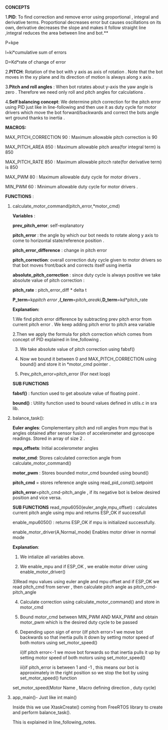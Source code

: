 **CONCEPTS**

1.**PID**:  To find correction and remove error using proportional , 
integral and derivative terms. 
Proportional decreases error but causes oscillations on its own, derivative decreases the slope 
and makes it follow straight line ,integral reduces the area between line and bot.** 

P=kpe 

I=ki*cumulative sum of errors 

D=Kd*rate of change of error

2.**PITCH**: Rotation of the bot with y axis as axis of rotation .
Note that the bot moves in the xy plane and its direction of motion 
is always along x axis . 

3.**Pitch and roll angles** : When bot rotates about y-axis 
the yaw angle is zero . Therefore we need only roll and pitch angles 
for calculations .

4.**Self  balancing concept**: We determine pitch correction for the pitch
error using PID just like in line-following and then use it as duty cycle
for motor drivers which move the bot forward/backwards and 
correct the bots angle wrt ground thanks to inertia . 


**MACROS:**

MAX_PITCH_CORRECTION 90 : Maximum allowable pitch correction is 90

MAX_PITCH_AREA 850 : Maximum allowable pitch area(for integral term) is 850

MAX_PITCH_RATE 850 : Maximum allowable pitcch rate(for derivative term) is 850

MAX_PWM 80 : Maximum allowable duty cycle for motor drivers .

MIN_PWM 60 : Minimum allowable duty cycle for motor drivers .

**FUNCTIONS** : 

1. calculate_motor_command(pitch_error,*motor_cmd)

      **Variables** : 

      **prev_pitch_error**: self-explanatory
      
      **pitch_error** : the angle by which our bot needs to rotate along y axis
      to come to horizontal state/reference position . 
      
      **pitch_error_difference** : change in pitch error 
      
      **pitch_correction**: overall correction duty cycle given to motor drivers
      so that bot moves front/back and corrects itself using inertia 
      
      **absolute_pitch_correction** : since duty cycle is always positive we take
      absolute value of pitch correction :
      
      **pitch_rate** : pitch_error_diff * delta t
      
      **P_term**=kp*pitch error ,**I_term**=pitch_area*ki,**D_term**=kd*pitch_rate

     **Explanation:**
     
      1.We find pitch error difference by subtracting prev pitch error from 
      current pitch error . We keep adding pitch error to pitch area variable
      
      2.Then we apply the formula for pitch correction which comes from concept
      of PID explained in line_following .
      
      3. We take  absolute value of pitch correction using fabsf() 

      4. Now we bound it between 0 and MAX_PITCH_CORRECTION using bound() and store
      it in *motor_cmd pointer .
      
      5. Prev_pitch_error=pitch_error (For next loop)

      **SUB FUNCTIONS**

      **fabsf()** : function used to get absolute value of floating point .
      
      **bound()** : Utility function used to bound values defined in utils.c in sra lib.

2. balance_task():

      **Euler angles**: Complementary pitch and roll angles from mpu that is 
      angles obtained after sensor fusion of accelerometer and gyroscope readings. 
      Stored in array of size 2 .
      
      **mpu_offsets**: Initial accelerometer angles 
      
      **motor_cmd**: Stores calculated correction angle from calculate_motor_command()
      
      **motor_pwm** : Stores bounded motor_cmd bounded using bound()

      **pitch_cmd** = stores reference angle using read_pid_const().setpoint
      
      **pitch_error**=pitch_cmd-pitch_angle , if its negative bot is below 
      desired position and vice versa.

      **SUB FUNCTIONS**
      read_mpu6050(euler_angle,mpu_offset) : calculates current pitch angle 
      using mpu and returns ESP_OK if successfull
      
      enable_mpu6050() : returns ESP_OK if mpu is initialized successfully.
      
      enable_motor_driver(A,Normal_mode) Enables motor driver in normal mode 


      **Explanation**:
      1) We intialize all variables above.
      
      2) We enable_mpu and if ESP_OK , we enable motor driver using enable_motor_driver()
     
      3)Read mpu values using euler angle and mpu offset and if ESP_OK we read
      pitch_cmd from server , then calculate pitch angle as pitch_cmd-pitch_angle
      
      4) Calculate correction using calculate_motor_command() and store in motor_cmd
     
      5) Bound motor_cmd between MIN_PWM AND MAX_PWM and obtain motor_pwm which
      is the desired duty cycle to be passed 
      
      6) Depending upon sign of error 
          i)If pitch error>1 we move bot backwards so that inertia pulls it down by
      setting motor speed of both motors using set_motor_speed()
      
          ii)If pitch error<-1 we move bot forwards so that inertia pulls it up by
      setting motor speed of both motors using set_motor_speed() 

          iii)if pitch_error is between 1 and -1 , this means our bot is approximately
      in the right position so we stop the bot by using set_motor_speed() function

      set_motor_speed(Motor Name , Macro defining direction , duty cycle)



3. app_main()- Just like int main()

     Inside this we use XtaskCreate() coming from FreeRTOS library to create and perform balance_task().
   
     This is explained in line_following_notes.
